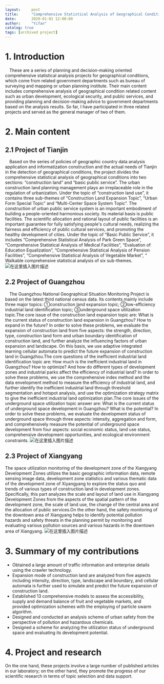 ```yaml
---
layout:     post
title:      "Comprehensive Statistical Analysis of Geographical Conditions in Tianjin, Xiangyang & Guangzhou"
date:       2020-01-01 12:00:00
author:     "Yifan"
catalog: true
tags: [archived project]
---
```


# 1. Introduction
&emsp;These are a series of planning and decision-making oriented comprehensive statistical analysis projects for geographical conditions, which come from related government departments such as bureau of surveying and mapping or urban planning institute. Their main content includes comprehensive analysis of geographical condition related content such as urban development, ecological security, and public services, and providing planning and decision-making advice to government departments based on the analysis results. So far, I have participated in three related projects and served as the general manager of two of them.
# 2. Main content 
## 2.1 Project of Tianjin 
&emsp;Based on the series of policies of geographic country data analysis application and informatization construction and the actual needs of Tianjin in the detection of geographical conditions, the project divides the comprehensive statistical analysis of geographical conditions into two sections: “construction land” and “basic public service”. The urban construction land planning management plays an irreplaceable role in the regulation of urbanization. Under the topic of “construction land use”, it contains three sub-themes of “Construction Land Expansion Topic”, “Urban Form Special Topic” and “Multi-Center Space System Topic”. The construction of urban public service system is an important embodiment of building a people-oriented harmonious society. Its material basis is public facilities. The scientific allocation and rational layout of public facilities is an important guarantee for fully satisfying people's cultural needs, realizing the fairness and efficiency of public cultural services, and promoting the healthy development of cities. Under the topic of “Basic Public Service”, it includes “Comprehensive Statistical Analysis of Park Green Space”, “Comprehensive Statistical Analysis of Medical Facilities”, “Evaluation of Education Equalization”, “Comprehensive Statistical Analysis of Pension Facilities”, “Comprehensive Statistical Analysis of Vegetable Market”, “ Walkable comprehensive statistical analysis of six sub-themes.
![在这里插入图片描述](https://img-blog.csdnimg.cn/20190805211625760.jpg?x-oss-process=image/watermark,type_ZmFuZ3poZW5naGVpdGk,shadow_10,text_aHR0cHM6Ly9ibG9nLmNzZG4ubmV0L3NreXRydWluZQ==,size_16,color_FFFFFF,t_70)
## 2.2 Project of Guangzhou
&emsp;The Guangzhou National Geographical Situation Monitoring Project is based on the latest third national census data. Its contents mainly include three major topics: ①construction land expansion topic; ②low-efficiency industrial land identification topic; ③underground space utilization topic.The core issue of the construction land expansion topic are: What is the current status of construction land expansion in Guangzhou? How to expand in the future? In order to solve these problems, we evaluate the expansion of construction land from five aspects: the strength, direction, type, construction land form and urban boundary identification of construction land, and further analyze the influencing factors of urban expansion and landscape. On this basis, we use adaptive integrated learning cellular automata to predict the future expansion of construction land in Guangzhou.The core questions of the inefficient industrial land identification topic are: How much is the inefficient industrial land in Guangzhou? How to optimize? And how do different types of development zones and industrial parks affect the efficiency of industrial land? In order to solve these problems, we use the comprehensive index method and the data envelopment method to measure the efficiency of industrial land, and further identify the inefficient industrial land through threshold segmentation and hotspot analysis, and use the optimization strategy matrix to give the inefficient industrial land optimization plan.The core issues of the underground space utilization topic answer are: What is the current status of underground space development in Guangzhou? What is the potential? In order to solve these problems, we evaluate the development status of underground space through three aspects: intensity, aggregation and form, and comprehensively measure the potential of underground space development from four aspects: social economic status, land use status, comprehensive development opportunities, and ecological environment constraints.
![在这里插入图片描述](https://img-blog.csdnimg.cn/20190805215652798.jpg?x-oss-process=image/watermark,type_ZmFuZ3poZW5naGVpdGk,shadow_10,text_aHR0cHM6Ly9ibG9nLmNzZG4ubmV0L3NreXRydWluZQ==,size_16,color_FFFFFF,t_70)
## 2.3 Project of Xiangyang
The space utilization monitoring of the development zone of the Xiangyang Development Zones utilizes the basic geographic information data, remote sensing image data, development zone statistics and various thematic data of the development zone of Xiyangyang to explore the status quo and trends of various types of construction land in development zones. Specifically, this part analyzes the scale and layout of land use in Xiangyang Development Zones from the aspects of the spatial pattern of the development zone, the scale of land use, the change of the central area and the allocation of public services.On the other hand, the safety monitoring of the downtown area of Xiangyang helps to identify potential pollution hazards and safety threats in the planning permit by monitoring and evaluating various pollution sources and various hazards in the downtown area of ​​Xiangyang.
![在这里插入图片描述](https://img-blog.csdnimg.cn/20190805214541794.jpg?x-oss-process=image/watermark,type_ZmFuZ3poZW5naGVpdGk,shadow_10,text_aHR0cHM6Ly9ibG9nLmNzZG4ubmV0L3NreXRydWluZQ==,size_16,color_FFFFFF,t_70)

# 3. Summary of my contributions

 - Obtained a large amount of traffic information and enterprise details using the crawler technology.
 - Expansion mode of construction land are analyzed from five aspects including intensity, direction, type, landscape and boundary, and cellular automata is further used to simulate and predict the future expansion of construction land.
 - Established 13 comprehensive models to assess the accessibility, supply and demand balance of fruit and vegetable markets, and provided optimization schemes with the employing of particle swarm algorithm.
 - Designed and conducted an analysis scheme of urban safety from the perspective of pollution and hazardous chemicals.
 - Designed a scheme for analyzing the utilization status of underground space and evaluating its development potential.
 # 4. Project and research
 On the one hand, these projects involve a large number of published articles in our laboratory; on the other hand, they promote the progress of our scientific research in terms of topic selection and data support.
